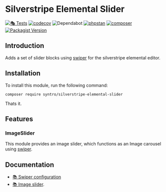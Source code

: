 # Silverstripe Elemental Slider

[![🎭 Tests](https://github.com/syntro-opensource/silverstripe-elemental-slider/workflows/%F0%9F%8E%AD%20Tests/badge.svg)](https://github.com/syntro-opensource/silverstripe-elemental-slider/actions?query=workflow%3A%22%F0%9F%8E%AD+Tests%22+branch%3A%22master%22)
[![codecov](https://codecov.io/gh/syntro-opensource/silverstripe-elemental-slider/branch/master/graph/badge.svg)](https://codecov.io/gh/syntro-opensource/silverstripe-elemental-slider)
![Dependabot](https://img.shields.io/badge/dependabot-active-brightgreen?logo=dependabot)
[![phpstan](https://img.shields.io/badge/PHPStan-enabled-success)](https://github.com/phpstan/phpstan)
[![composer](https://img.shields.io/packagist/dt/syntro/silverstripe-elemental-slider?color=success&logo=composer)](https://packagist.org/packages/syntro/silverstripe-elemental-slider)
[![Packagist Version](https://img.shields.io/packagist/v/syntro/silverstripe-elemental-slider?label=stable&logo=composer)](https://packagist.org/packages/syntro/silverstripe-elemental-slider)



## Introduction
Adds a set of slider blocks using [swiper](https://github.com/nolimits4web/swiper)
for the silverstripe elemental editor.

## Installation

To install this module, run the following command:
```
composer require syntro/silverstripe-elemental-slider
```
Thats it.

## Features
### ImageSlider
This module provides an image slider, which functions as an Image
carousel using [swiper](https://github.com/nolimits4web/swiper).


## Documentation
* [📚 Swiper configuration](docs/00_swiperconfig.md)
* [📚 Image slider](docs/01_imageslider.md).

